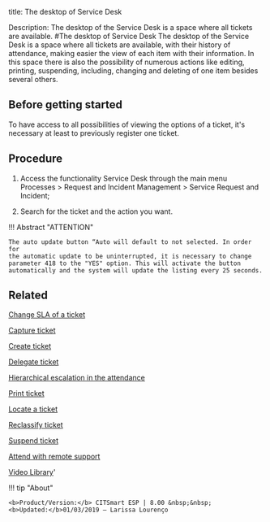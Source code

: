 title: The desktop of Service Desk

Description: The desktop of the Service Desk is a space where all tickets are available.
#The desktop of Service Desk
The desktop of the Service Desk is a space where all tickets are available, with their history of attendance, making easier the view of each item with their information. In this space there is also the possibility of numerous actions like editing, printing, suspending, including, changing and deleting of one item besides several others.

Before getting started
--------------------------

To have access to all possibilities of viewing the options of a ticket, it's
necessary at least to previously register one ticket.

Procedure
-------------

1.  Access the functionality Service Desk through the main menu Processes \>
    Request and Incident Management \> Service Request and Incident;

2.  Search for the ticket and the action you want.

!!! Abstract "ATTENTION"

    The auto update button “Auto will default to not selected. In order for
    the automatic update to be uninterrupted, it is necessary to change
    parameter 418 to the "YES" option. This will activate the button
    automatically and the system will update the listing every 25 seconds.

Related
-----------

[Change SLA of a ticket](https://docs-dev.citsmart.com/en/site/citsmart-esp-8/5-processes/tickets/use/change-SLA-of-a-ticket.html)

[Capture ticket](https://docs-dev.citsmart.com/en/site/citsmart-esp-8/5-processes/tickets/use/capture-ticket.html)

[Create ticket](https://docs-dev.citsmart.com/en/site/citsmart-esp-8/5-processes/tickets/use/create-ticket.html)

[Delegate ticket](https://docs-dev.citsmart.com/en/site/citsmart-esp-8/5-processes/tickets/use/delegate-ticket.html)

[Hierarchical escalation in the attendance](https://docs-dev.citsmart.com/en/site/citsmart-esp-8/5-processes/tickets/use/hierarchical-escalation-in-the-attendance.html)

[Print ticket](https://docs-dev.citsmart.com/en/site/citsmart-esp-8/5-processes/tickets/use/print-ticket.html)

[Locate a ticket](https://docs-dev.citsmart.com/en/site/citsmart-esp-8/5-processes/tickets/use/locate-a-ticket.html)

[Reclassify ticket](https://docs-dev.citsmart.com/en/site/citsmart-esp-8/5-processes/tickets/use/reclassify-ticket.html)

[Suspend ticket](https://docs-dev.citsmart.com/en/site/citsmart-esp-8/5-processes/tickets/use/suspend-ticket.html)

[Attend with remote support](https://docs-dev.citsmart.com/en/site/citsmart-esp-8/5-processes/tickets/use/attend-with-remote-support.html)

<i class='fa fa-youtube-play  fa-2x' style='color:#97ce17;vertical-align: middle;'> </i> [Video Library](https://www.youtube.com/playlist?list=PLB5qK2uzf2RNrJnhiXj3dbmgsm9-quhfz)'

!!! tip "About"

    <b>Product/Version:</b> CITSmart ESP | 8.00 &nbsp;&nbsp;
    <b>Updated:</b>01/03/2019 – Larissa Lourenço


